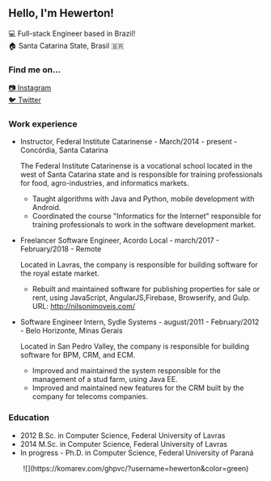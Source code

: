 ## Hello, I'm Hewerton!

:computer: Full-stack Engineer based in Brazil!<br>
:house: Santa Catarina State, Brasil :brazil:
### Find me on...

[:camera: Instagram](https://www.instagram.com/hewerton.dev/)<br>
[:bird: Twitter](https://twitter.com/hewerton_dev)

### Work experience

- Instructor, Federal Institute Catarinense  - March/2014  - present - Concórdia, Santa Catarina

    The Federal Institute Catarinense is a vocational school located in the west of Santa Catarina state and is responsible for training professionals for food, agro-industries, and informatics markets.

  - Taught algorithms with Java and Python, mobile development with Android.<br>
  - Coordinated the course "Informatics for the Internet" responsible for training professionals to work in the software development market.

- Freelancer Software Engineer, Acordo Local - march/2017 - February/2018 - Remote

  Located in Lavras, the company is responsible for building software for the royal estate market.

  - Rebuilt and maintained software for publishing properties for sale or rent, using JavaScript, AngularJS,Firebase, Browserify, and Gulp. URL: http://nilsonimoveis.com/

- Software Engineer Intern, Sydle Systems - august/2011 - February/2012 - Belo Horizonte, Minas Gerais
  
  Located in San Pedro Valley, the company is responsible for building software for BPM, CRM, and ECM.

  - Improved and maintained the system responsible for the management of a stud farm, using Java EE.<br>
  - Improved and maintained new features for the CRM built by the company for telecoms companies.

### Education

- 2012 B.Sc. in Computer Science, Federal University of Lavras
- 2014 M.Sc. in Computer Science, Federal University of Lavras
- In progress - Ph.D. in Computer Science, Federal University of Paraná

<p style="text-align: center">
![](https://komarev.com/ghpvc/?username=hewerton&color=green)
</p>